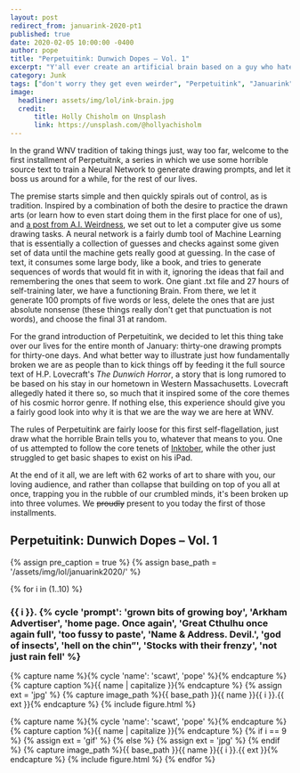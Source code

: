 ```yaml
---
layout: post
redirect_from: januarink-2020-pt1
published: true
date: 2020-02-05 10:00:00 -0400
author: pope
title: "Perpetuitink: Dunwich Dopes – Vol. 1"
excerpt: "Y'all ever create an artificial brain based on a guy who hated your home town so much he invented the genre of cosmic horror and then let it boss you around for a month? No? Haha, uh, yeah, neither have we."
category: Junk
tags: ["don't worry they get even weirder", "Perpetuitink", "Januarink", "Arkham", "RMV", "2spooky4me", "AAUGH", "Cthulhu", "Dark Eldritch Magicks", "I feel dirty", "Massachusetts", "Surprise Dicks", "censored", "computers", "death by WNV", "demons", "horror", "how to be a professional internet artist", "infernal relics", "junk jokes", "lovecraft? more like loveshaft", "makes no fucking sense", "mythological legends", "religion", "summoning Great Old Ones", "word vomit", "U.S.S. Visual Pun"]
image:
  headliner: assets/img/lol/ink-brain.jpg
  credit: 
      title: Holly Chisholm on Unsplash
      link: https://unsplash.com/@hollyachisholm
---
```


In the grand WNV tradition of taking things just, way too far, welcome to the first installment of <span class="sketch bold">Perpetuitnk</span>, a series in which we use some horrible source text to train a Neural Network to generate drawing prompts, and let it boss us around for a while, for the rest of our lives.

The premise starts simple and then quickly spirals out of control, as is tradition. Inspired by a combination of both the desire to practice the drawn arts (or learn how to even start doing them in the first place for one of us), and [a post from A.I. Weirdness](https://aiweirdness.com/post/187962817292/ainktober-a-neural-net-creates-drawing-prompts), we set out to let a computer give us some drawing tasks. A neural network is a fairly dumb tool of Machine Learning that is essentially a collection of guesses and checks against some given set of data until the machine gets really good at guessing. In the case of text, it consumes some large body, like a book, and tries to generate sequences of words that would fit in with it, ignoring the ideas that fail and remembering the ones that seem to work. One giant .txt file and 27 hours of self-training later, we have a functioning Brain. From there, we let it generate 100 prompts of five words or less, delete the ones that are just absolute nonsense (these things really don't get that punctuation is not words), and choose the final 31 at random. 

For the grand introduction of <span class="sketch bold">Perpetuitink</span>, we decided to let this thing take over our lives for the entire month of January: thirty-one drawing prompts for thirty-one days. And what better way to illustrate just how fundamentally broken we are as people than to kick things off by feeding it the full source text of H.P. Lovecraft's _The Dunwich Horror_, a story that is long rumored to be based on his stay in our hometown in Western Massachusetts. Lovecraft allegedly hated it there so, so much that it inspired some of the core themes of his cosmic horror genre. If nothing else, this experience should give you a fairly good look into why it is that we are the way we are here at WNV.

The rules of <span class="sketch bold">Perpetuitink</span> are fairly loose for this first self-flagellation, just draw what the horrible Brain tells you to, whatever that means to you. One of us attempted to follow the core tenets of [Inktober](https://inktober.com), while the other just struggled to get basic shapes to exist on his iPad. 

At the end of it all, we are left with 62 works of art to share with you, our loving audience, and rather than collapse that building on top of you all at once, trapping you in the rubble of our crumbled minds, it's been broken up into three volumes. We ~~proudly~~ present to you today the first of those installments.

<h2 class="display-4 sketch bold">Perpetuitink: Dunwich Dopes – Vol. 1</h2>

{% assign pre_caption = true %}
{% assign base_path = '/assets/img/lol/januarink2020/' %}

{% for i in (1..10) %}
  <h3>{{ i }}. {% cycle 'prompt': 'grown bits of growing boy', 'Arkham Advertiser', 'home page. Once again', 'Great Cthulhu once again full', 'too fussy to paste', 'Name & Address. Devil.', 'god of insects', 'hell on the chin”', 'Stocks with their frenzy', 'not just rain fell' %}</h3>
  {% capture name %}{% cycle 'name': 'scawt', 'pope' %}{% endcapture %}
  {% capture caption %}{{ name | capitalize }}{% endcapture %}
  {% assign ext = 'jpg' %}
  {% capture image_path %}{{ base_path }}{{ name }}{{ i }}.{{ ext }}{% endcapture %}
  {% include figure.html %}

  {% capture name %}{% cycle 'name': 'scawt', 'pope' %}{% endcapture %}
  {% capture caption %}{{ name | capitalize }}{% endcapture %}
  {% if i == 9 %}
    {% assign ext = 'gif' %}
  {% else %}
    {% assign ext = 'jpg' %}
  {% endif %}
  {% capture image_path %}{{ base_path }}{{ name }}{{ i }}.{{ ext }}{% endcapture %}
  {% include figure.html %}
{% endfor %}